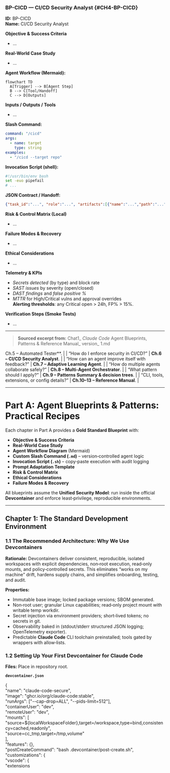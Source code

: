 ### BP-CICD — CI/CD Security Analyst {#CH4-BP-CICD}

**ID:** BP-CICD  
**Name:** CI/CD Security Analyst

**Objective & Success Criteria**  
- …

**Real-World Case Study**  
- …

**Agent Workflow (Mermaid):**
```mermaid
flowchart TD
  A[Trigger] --> B[Agent Step]
  B --> C[Tool/Handoff]
  C --> D[Outputs]
```

**Inputs / Outputs / Tools**  
- …

**Slash Command:**
```yaml
command: "/cicd"
args:
  - name: target
    type: string
examples:
  - "/cicd --target repo"
```

**Invocation Script (shell):**
```bash
#!/usr/bin/env bash
set -euo pipefail
# ...
```

**JSON Contract / Handoff:**
```json
{"task_id":"...", "role":"...", "artifacts":[{"name":"...","path":"..."}], "evidence":["..."], "status":"planned"}
```

**Risk & Control Matrix (Local)**  
- …

**Failure Modes & Recovery**  
- …

**Ethical Considerations**  
- …

**Telemetry & KPIs**  
- *Secrets detected* (by type) and block rate  
- *SAST issues* by severity (open/closed)  
- *DAST findings* and *false positive %*  
- *MTTR* for High/Critical vulns and approval overrides  
**Alerting thresholds**: any Critical open > 24h, FP% > 15%.

**Verification Steps (Smoke Tests)**  
- …


---

> **Sourced excerpt from:** Chat1_ _Claude Code_ Agent Blueprints, Patterns & Reference Manual_ version_ 1.md

Ch.5 – Automated Tester**. |
| “How do I enforce security in CI/CD?” | **Ch.6 – CI/CD Security Analyst**. |
| “How can an agent improve itself with feedback?” | **Ch.7 – Adaptive Learning Agent**. |
| “How do multiple agents collaborate safely?” | **Ch.8 – Multi‑Agent Orchestrator**. |
| “What pattern should I apply?” | **Ch.9 – Patterns Summary & decision trees**. |
| “CLI, tools, extensions, or config details?” | **Ch.10–13 – Reference Manual**. |

---

# **Part A: Agent Blueprints & Patterns: Practical Recipes**

Each chapter in Part A provides a **Gold Standard Blueprint** with:

* **Objective & Success Criteria**  
* **Real‑World Case Study**  
* **Agent Workflow Diagram** (Mermaid)  
* **Custom Slash Command (`.md`)** – version‑controlled agent logic  
* **Invocation Script (`.sh`)** – copy‑paste execution with audit logging  
* **Prompt Adaptation Template**  
* **Risk & Control Matrix**  
* **Ethical Considerations**  
* **Failure Modes & Recovery**

All blueprints assume the **Unified Security Model**: run inside the official **Devcontainer** and enforce least‑privilege, reproducible environments.

---

## **Chapter 1: The Standard Development Environment**

### **1.1 The Recommended Architecture: Why We Use Devcontainers**

**Rationale:** Devcontainers deliver consistent, reproducible, isolated workspaces with explicit dependencies, non‑root execution, read‑only mounts, and policy‑controlled secrets. This eliminates “works on my machine” drift, hardens supply chains, and simplifies onboarding, testing, and audit.

**Properties:**

* Immutable base image; locked package versions; SBOM generated.  
* Non‑root user; granular Linux capabilities; read‑only project mount with writable temp workdir.  
* Secret injection via environment providers; short‑lived tokens; no secrets in git.  
* Observability baked in (stdout/stderr structured JSON logging; OpenTelemetry exporter).  
* Predictable **Claude Code** CLI toolchain preinstalled; tools gated by wrappers with allow‑lists.

### **1.2 Setting Up Your First Devcontainer for Claude Code**

**Files:** Place in repository root.

**`devcontainer.json`**

{  
"name": "claude-code-secure",  
"image": "ghcr.io/org/claude-code:stable",  
"runArgs": \["--cap-drop=ALL", "--pids-limit=512"\],  
"containerUser": "dev",  
"remoteUser": "dev",  
"mounts": \[  
"source=${localWorkspaceFolder},target=/workspace,type=bind,consistency=cached,readonly",  
"source=cc\_tmp,target=/tmp,volume"  
\],  
"features": {},  
"postCreateCommand": "bash .devcontainer/post-create.sh",  
"customizations": {  
"vscode": {  
"extensions
